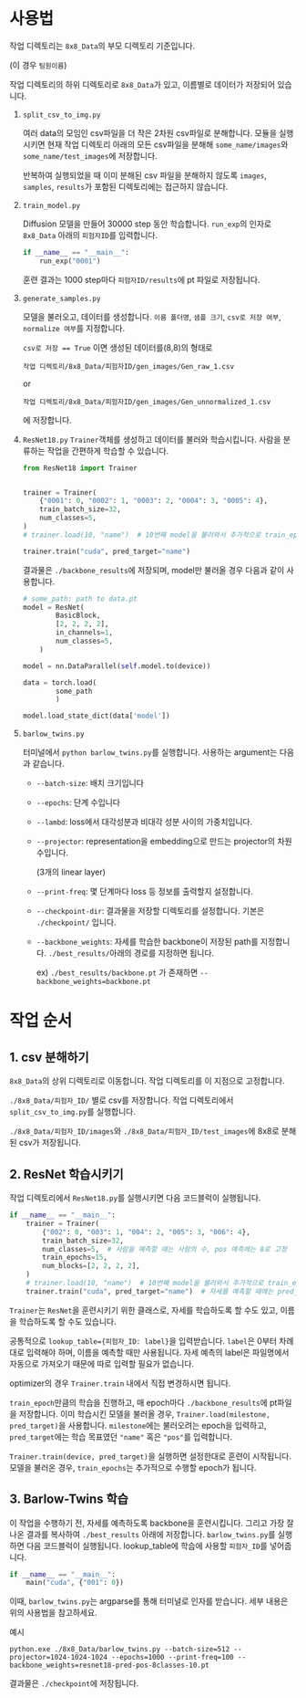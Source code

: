# 사용법

작업 디렉토리는 `8x8_Data`의 부모 디렉토리 기준입니다.

(이 경우 `팀원이름`) 

작업 디렉토리의 하위 디렉토리로 `8x8_Data`가 있고, 이름별로 데이터가 저장되어 있습니다.

1. `split_csv_to_img.py` 
    
    여러 data의 모임인 csv파일을 더 작은 2차원 csv파일로 분해합니다. 모듈을 실행시키면 현재 작업 디렉토리 아래의 모든 csv파일을 분해해 `some_name/images`와 `some_name/test_images`에 저장합니다.

    반복하여 실행되었을 때 이미 분해된 csv 파일을 분해하지 않도록 `images`, `samples`, `results`가 포함된 디렉토리에는 접근하지 않습니다.


2. `train_model.py`

    Diffusion 모델을 만들어 30000 step 동안 학습합니다. `run_exp`의 인자로 `8x8_Data` 아래의 `피험자ID`를 입력합니다.
    
    ```python
    if __name__ == "__main__":
        run_exp("0001")
    ```

    훈련 결과는 1000 step마다 `피험자ID/results`에 pt 파일로 저장됩니다.


3. `generate_samples.py`
   
    모델을 불러오고, 데이터를 생성합니다. `이름 폴더명`, `샘플 크기`, `csv로 저장 여부`, `normalize 여부`를 지정합니다.

    `csv로 저장 == True` 이면 생성된 데이터를(8,8)의 형태로  

    `작업 디렉토리/8x8_Data/피험자ID/gen_images/Gen_raw_1.csv`
     
     or

    `작업 디렉토리/8x8_Data/피험자ID/gen_images/Gen_unnormalized_1.csv`
     
    에 저장합니다.

4. `ResNet18.py`
    `Trainer`객체를 생성하고 데이터를 불러와 학습시킵니다. 사람을 분류하는 작업을 간편하게 학습할 수 있습니다.
    
    ```python
    from ResNet18 import Trainer


    trainer = Trainer(
        {"0001": 0, "0002": 1, "0003": 2, "0004": 3, "0005": 4},
        train_batch_size=32,
        num_classes=5,
    )
    # trainer.load(10, "name")  # 10번째 model을 불러와서 추가적으로 train_epoch만큼 훈련시킴

    trainer.train("cuda", pred_target="name")
    ```

    결과물은 `./backbone_results`에 저장되며, model만 불러올 경우 다음과 같이 사용합니다.

    ```python
    # some_path: path to data.pt 
    model = ResNet(
            BasicBlock,
            [2, 2, 2, 2],
            in_channels=1,
            num_classes=5,
        )
    
    model = nn.DataParallel(self.model.to(device))

    data = torch.load(
            some_path
            )

    model.load_state_dict(data['model'])
    
5. `barlow_twins.py`
   
   터미널에서 `python barlow_twins.py`를 실행합니다.
   사용하는 argument는 다음과 같습니다.
   
   * `--batch-size`: 배치 크기입니다

   * `--epochs`: 단계 수입니다

   * `--lambd`: loss에서 대각성분과 비대각 성분 사이의 가중치입니다.
 
   * `--projector`: representation을 embedding으로 만드는 projector의 차원 수입니다.
        
        (3개의 linear layer)

   * `--print-freq`: 몇 단계마다 loss 등 정보를 출력할지 설정합니다.

   * `--checkpoint-dir`: 결과물을 저장할 디렉토리를 설정합니다. 기본은 `./checkpoint/` 입니다.

   * `--backbone_weights`: 자세를 학습한 backbone이 저장된 path를 지정합니다. `./best_results/`아래의 경로를 지정하면 됩니다. 

        ex) `./best_results/backbone.pt` 가 존재하면
   `--backbone_weights=backbone.pt` 
   
# 작업 순서

## 1. csv 분해하기
`8x8_Data`의 상위 디렉토리로 이동합니다. 작업 디렉토리를 이 지점으로 고정합니다.

 `./8x8_Data/피험자_ID/` 별로 csv를 저장합니다. 작업 디렉토리에서 `split_csv_to_img.py`를 실행합니다. 

 `./8x8_Data/피험자_ID/images`와 `./8x8_Data/피험자_ID/test_images`에 8x8로 분해된 csv가 저장됩니다.

## 2. ResNet 학습시키기
작업 디렉토리에서 `ResNet18.py`를 실행시키면 다음 코드블럭이 실행됩니다.
```python
if __name__ == "__main__":
    trainer = Trainer(
        {"002": 0, "003": 1, "004": 2, "005": 3, "006": 4},
        train_batch_size=32,
        num_classes=5,  # 사람을 예측할 때는 사람의 수, pos 예측에는 8로 고정
        train_epochs=15,
        num_blocks=[2, 2, 2, 2],
    )
    # trainer.load(10, "name")  # 10번째 model을 불러와서 추가적으로 train_epoch만큼 훈련시킴
    trainer.train("cuda", pred_target="name")  # 자세를 예측할 때에는 pred_target='pos'
```
`Trainer`는 `ResNet`을 훈련시키기 위한 클래스로, 자세를 학습하도록 할 수도 있고, 이름을 학습하도록 할 수도 있습니다. 

공통적으로 `lookup_table={피험자_ID: label}`을 입력받습니다. `label`은 0부터 차례대로 입력해야 하며, 이름을 예측할 때만 사용됩니다. 자세 예측의 label은 파일명에서 자동으로 가져오기 때문에 따로 입력할 필요가 없습니다.

optimizer의 경우 `Trainer.train` 내에서 직접 변경하시면 됩니다.

`train_epoch`만큼의 학습을 진행하고, 매 epoch마다 `./backbone_results`에 pt파일을 저장합니다. 이미 학습시킨 모델을 불러올 경우, `Trainer.load(milestone, pred_target)`을 사용합니다. `milestone`에는 불러오려는 epoch을 입력하고, `pred_target`에는 학습 목표였던 `"name"` 혹은 `"pos"`를 입력합니다.

`Trainer.train(device, pred_target)`을 실행하면 설정한대로 훈련이 시작됩니다. 
모델을 불러온 경우, `train_epochs`는 추가적으로 수행할 epoch가 됩니다.

## 3. Barlow-Twins 학습

이 작업을 수행하기 전, 자세를 예측하도록 backbone을 훈련시킵니다. 그리고 가장 잘 나온 결과를 복사하여 `./best_results` 아래에 저장합니다.
`barlow_twins.py`를 실행하면 다음 코드블럭이 실행됩니다. lookup_table에 학습에 사용할 `피험자_ID`를 넣어줍니다.
```python
if __name__ == "__main__":
    main("cuda", {"001": 0})
```
이때, `barlow_twins.py`는 argparse를 통해 터미널로 인자를 받습니다. 세부 내용은 위의 사용법을 참고하세요.

예시
```
python.exe ./8x8_Data/barlow_twins.py --batch-size=512 --projector=1024-1024-1024 --epochs=1000 --print-freq=100 --backbone_weights=resnet18-pred-pos-8classes-10.pt
```

결과물은 `./checkpoint`에 저장됩니다.
